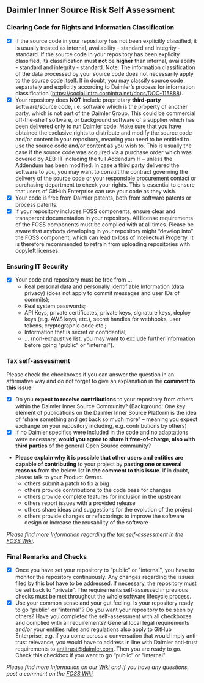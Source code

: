 ## Daimler Inner Source Risk Self Assessment

### Clearing Code for Rights and Information Classification
- [x] If the source code in your repository has not been explicitly classified, it is usually treated as internal, availability - standard and integrity - standard. If the source code in your repository has been explicity classified, its classification must **not** be **higher** than internal, availability - standard and integrity - standard.
Note: The information classification of the data processed by your source code does not necessarily apply to the source code itself. If in doubt, you may classify source code separately and explicitly according to Daimler’s process for information classification (https://social.intra.corpintra.net/docs/DOC-115888).
- [x] Your repository does **NOT** include proprietary **third-party** software/source code, i.e. software which is the property of another party, which is not part of the Daimler Group. This could be commercial off-the-shelf software, or background software of a supplier which has been delivered only to run Daimler code.
Make sure that you have obtained the exclusive rights to distribute and modify the source code and/or content in your repository, meaning you need to be entitled to use the source code and/or content as you wish to. This is usually the case if the source code was acquired via a purchase order which was covered by AEB-IT including the full Addendum H – unless the Addendum has been modified. In case a third party delivered the software to you, you may want to consult the contract governing the delivery of the source code or your responsible procurement contact or purchasing department to check your rights. This is essential to ensure that users of GitHub Enterprise can use your code as they wish.
- [x] Your code is free from Daimler patents, both from software patents or process patents. 
- [x] If your repository includes FOSS components, ensure clear and transparent documentation in your repository. All license requirements of the FOSS components must be complied with at all times. Please be aware that anybody developing in your repository might “develop into” the FOSS component, which can lead to loss of Intellectual Property. It is therefore recommended to refrain from uploading repositories with copyleft licenses.

### Ensuring IT Security
- [x] Your code and repository must be free from ...
   - Real personal data and personally identifiable Information (data privacy) (does not apply to commit messages and user IDs of commits);
   - Real system passwords;
   - API Keys, private certificates, private keys, signature keys, deploy keys (e.g. AWS keys, etc.), secret handles for webhooks, user tokens, cryptographic code etc.;
   - Information that is secret or confidential;
   - ... (non-exhaustive list, you may want to exclude further information before going "public" or "internal").

### Tax self-assessment
Please check the checkboxes if you can answer the question in an affirmative way and do not forget to give an explanation in the **comment to this issue**
- [x] Do you **expect to receive contributions** to your repository from others within the Daimler Inner Source Community? (Background: One key element of publications on the Daimler Inner Source Platform is the idea of “share something and get back so much more” – meaning you expect exchange on your repository including, e.g. contributions by others)
- [x] If no Daimler specifics were included in the code and no adaptations were necessary, **would you agree to share it free-of-charge, also with third parties** of the general Open Source community?
- **Please explain why it is possible that other users and entities are capable of contributing** to your project by **pasting one or several reasons** from the below list **in the comment to this issue**. If in doubt, please talk to your Product Owner. 
   - others submit a patch to fix a bug
   - others provide contributions to the code base for changes
   - others provide complete features for inclusion in the upstream
   - others report issues with a provided release
   - others share ideas and suggestions for the evolution of the project
   - others provide changes or refactorings to improve the software design or increase the reusability of the software

*Please find more Information regarding the tax self-assessment in the [FOSS Wiki](https://wiki.e.corpintra.net/x/ceHtHQ).*

### Final Remarks and Checks
- [x] Once you have set your repository to “public” or "internal", you have to monitor the repository continuously. Any changes regarding the issues filed by this bot have to be addressed. If necessary, the repository must be set back to “private”. The requirements self-assessed in previous checks must be met throughout the whole software lifecycle process.
- [x] Use your common sense and your gut feeling. Is your repository ready to go “public” or "internal"? Do you want your repository to be seen by others? Have you completed the self-assessment with all checkboxes and complied with all requirements? General local legal requirements and/or your entities rules and regulations also apply to GitHub Enterprise, e.g. if you come across a conversation that would imply anti-trust relevance, you would have to address in line with Daimler anti-trust requirements to antitrust@daimler.com. Then you are ready to go. Check this checkbox if you want to go “public” or "internal".

*Please find more Information on our [Wiki](https://wiki.e.corpintra.net/pages/viewpage.action?pageId=284263285) and if you have any questions, post a comment on the [FOSS Wiki](https://wiki.e.corpintra.net/pages/viewpage.action?pageId=284263285).*




